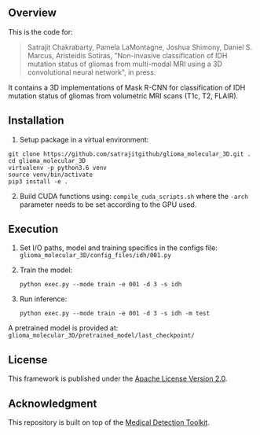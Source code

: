 
## Overview
This is the code for:

> Satrajit Chakrabarty, Pamela LaMontagne, Joshua Shimony, Daniel S. Marcus, Aristeidis Sotiras, "Non-invasive classification of IDH mutation status of gliomas from multi-modal MRI using a 3D convolutional neural network", in press.

It contains a 3D implementations of Mask R-CNN for classification of IDH mutation status of gliomas from volumetric MRI scans (T1c, T2, FLAIR).

## Installation
1. Setup package in a virtual environment:
```
git clone https://github.com/satrajitgithub/glioma_molecular_3D.git .
cd glioma_molecular_3D
virtualenv -p python3.6 venv
source venv/bin/activate
pip3 install -e .
```
2. Build CUDA functions using: `compile_cuda_scripts.sh` where the `-arch` parameter needs to be set according to the GPU used.


## Execution
1. Set I/O paths, model and training specifics in the configs file: `glioma_molecular_3D/config_files/idh/001.py`
2. Train the model:

    ```
    python exec.py --mode train -e 001 -d 3 -s idh
    ```
3. Run inference:
    ```
    python exec.py --mode train -e 001 -d 3 -s idh -m test
    ```
A pretrained model is provided at: `glioma_molecular_3D/pretrained_model/last_checkpoint/`

## License
This framework is published under the [Apache License Version 2.0](LICENSE).

## Acknowledgment
This repository is built on top of the [Medical Detection Toolkit](https://github.com/pfjaeger/medicaldetectiontoolkit.git).
